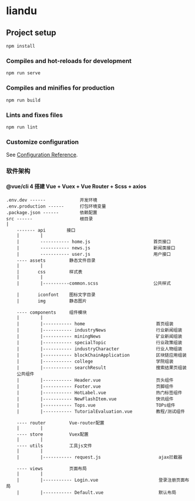 <!--
 * @Author: JieLinghu
 * @Date: 2020-01-16 14:46:18
 * @LastEditors  : JieLinghu
 * @LastEditTime : 2020-01-19 15:51:39
 * @description: 
 -->
# liandu

## Project setup
```
npm install
```

### Compiles and hot-reloads for development
```
npm run serve
```

### Compiles and minifies for production
```
npm run build
```

### Lints and fixes files
```
npm run lint
```

### Customize configuration
See [Configuration Reference](https://cli.vuejs.org/config/).


### 软件架构
#### @vue/cli 4 搭建 Vue + Vuex + Vue Router + Scss + axios

    .env.dev ------             开发环境
    .env.production ------      打包环境变量
    .package.json ------        依赖配置
    src ------                  根目录
    |
        ------- api        接口
        |        |
        |        ----------- home.js                        首页接口
        |        ----------- news.js                        新闻类接口
        |        ----------- user.js                        用户接口
        ---- assets         静态文件目录
        |        |
        |       css         样式表
        |        |
        |        |----------common.scss                     公共样式

        |       iconfont    图标文字目录
        |       img         静态图片

        ---- components     组件模块
        |        |
        |        |----------- home                           首页组装
        |        |----------- industryNews                   行业新闻组装
        |        |----------- miningNews                     矿业新闻组装
        |        |----------- specialTopic                   行业政策组装
        |        |----------- industryCharacter              行业人物组装
        |        |----------- blockChainApplication          区块链应用组装
        |        |----------- college                        学院组装
        |        |----------- searchResult                   搜索结果页组装
        公共组件
        |        |----------- Header.vue                     页头组件
        |        |----------- Footer.vue                     页脚组件
        |        |----------- HotLabel.vue                   热门标签组件
        |        |----------- NewFlashItem.vue               快讯组件
        |        |----------- Tops.vue                       TOPs组件
        |        |----------- TutorialEvaluation.vue         教程/测试组件
        
        ---- router         Vue-router配置
        |        |
        ---- store          Vuex配置
        |        |
        ---- utils          工具js文件
        |        |
        |        |----------- request.js                      ajax拦截器

        ---- views          页面布局
        |        |
        |        |----------- Login.vue                       登录注册页面布局
        |        |----------- Default.vue                     默认布局
        